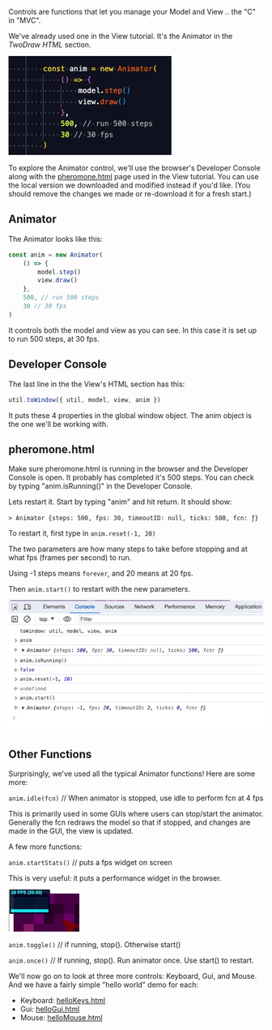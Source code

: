 <!-- # AnimatorControl -->

Controls are functions that let you manage your Model and View .. the "C" in "MVC".

<!-- We've already used one in the [View tutorial](</docs/tutorial-5 - View.html#twodraw-html>). It's the Animator near the bottom. -->

We've already used one in the View tutorial. It's the Animator in the _TwoDraw HTML_ section.

![Image](/config/cleantheme/static/ViewFragment.jpg)

To explore the Animator control, we'll use the browser's Developer Console along with the [pheromone.html](https://agentscript.org/views2mv/pheromone.html) page used in the View tutorial. You can use the local version we downloaded and modified instead if you'd like. (You should remove the changes we made or re-download it for a fresh start.)

## Animator

The Animator looks like this:

```javascript
const anim = new Animator(
    () => {
        model.step()
        view.draw()
    },
    500, // run 500 steps
    30 // 30 fps
)
```

It controls both the model and view as you can see. In this case it is set up to
run 500 steps, at 30 fps.

## Developer Console

The last line in the the View's HTML section has this:

```javascript
util.toWindow({ util, model, view, anim })
```

It puts these 4 properties in the global window object.
The anim object is the one we'll be working with.

## pheromone.html

Make sure pheromone.html is running in the browser and the Developer Console is open.
It probably has completed it's 500 steps.
You can check by typing "anim.isRunning()" in the Developer Console.

Lets restart it. Start by typing "anim" and hit return. It should show:

`> Animator {steps: 500, fps: 30, timeoutID: null, ticks: 500, fcn: ƒ}`

To restart it, first type in `anim.reset(-1, 20)`

The two parameters are how many steps to take before stopping and at what fps (frames per second) to run.

Using -1 steps means `forever`, and 20 means at 20 fps.

Then `anim.start()` to restart with the new parameters.

![Image](/config/cleantheme/static/RestartAnim.jpg)

## Other Functions

Surprisingly, we've used all the typical Animator functions! Here are some more:

`anim.idle(fcn)` // When animator is stopped, use idle to perform fcn at 4 fps

This is primarily used in some GUIs where users can stop/start the animator.
Generally the fcn redraws the model so that if stopped, and changes are made
in the GUI, the view is updated.

A few more functions:

`anim.startStats()` // puts a fps widget on screen

This is very useful: it puts a performance widget in the browser.

![Image](/config/cleantheme/static/ShowStats.jpg)

`anim.toggle()` // if running, stop(). Otherwise start()

`anim.once()` // If running, stop(). Run animator once. Use start() to restart.

We'll now go on to look at three more controls: Keyboard, Gui, and Mouse. And we have a fairly simple "hello world" demo for each:

-   Keyboard: [helloKeys.html](https://agentscript.org/mvc/helloKeys.html)
-   Gui: [helloGui.html](https://agentscript.org/mvc/helloGui.html)
-   Mouse: [helloMouse.html](https://agentscript.org/mvc/helloMouse.html)
